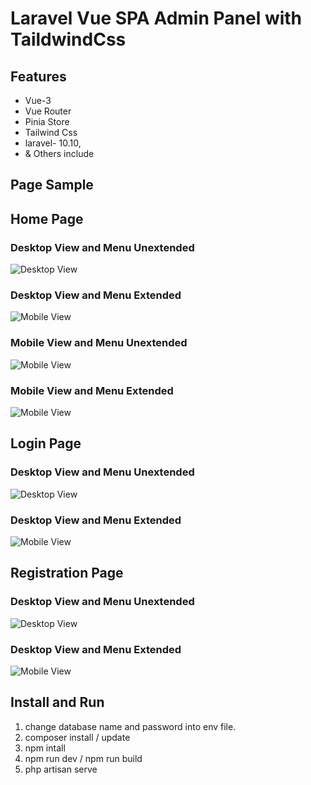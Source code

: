 # Laravel Vue SPA Admin Panel with TaildwindCss


## Features
- Vue-3
- Vue Router 
- Pinia Store
- Tailwind Css
- laravel- 10.10,
- & Others include



## Page Sample


## Home Page

### Desktop View and Menu Unextended
![Desktop View](/public/screenshort/dashboard-1.jpg)


### Desktop View and Menu Extended
![Mobile View](/public/screenshort/dashboard-2.jpg)


### Mobile View and Menu Unextended
![Mobile View](/public/screenshort/dashboard-3.jpg)


### Mobile View and Menu Extended
![Mobile View](/public/screenshort/dashboard-4.jpg)


## Login Page

### Desktop View and Menu Unextended
![Desktop View](/public/screenshort/login_page.jpg)


### Desktop View and Menu Extended
![Mobile View](/public/screenshort/login_page_mobile.jpg)


## Registration Page

### Desktop View and Menu Unextended
![Desktop View](/public/screenshort/register.jpg)


### Desktop View and Menu Extended
![Mobile View](/public/screenshort/login_page_mobile.jpg)



## Install and Run

1. change database name and password into env file.
2. composer install / update
3. npm intall
4. npm run dev / npm run build
3. php artisan serve
